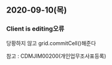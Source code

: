## 2020-09-10(목)

### Client is editing오류
당황하지 않고 grid.commitCell()해준다

참고 : CDMJIM00200(개인업무조사표등록)

